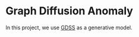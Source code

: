 # Graph Diffusion Anomaly

In this project, we use [GDSS](https://github.com/harryjo97/GDSS) as a generative model.
